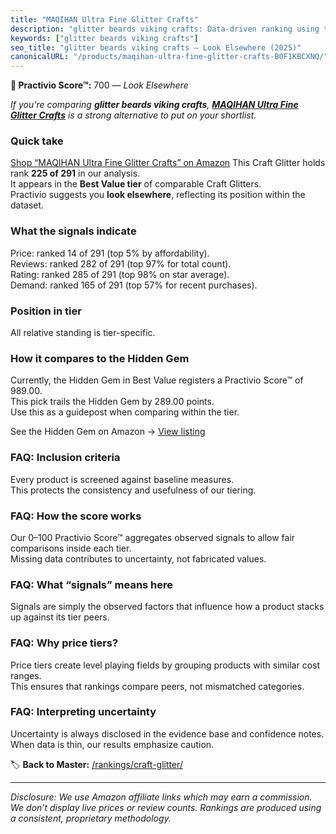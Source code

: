 ```yaml
---
title: "MAQIHAN Ultra Fine Glitter Crafts"
description: "glitter beards viking crafts: Data-driven ranking using the Practivio Score™. Positioned by quality, value, demand, findability, momentum."
keywords: ["glitter beards viking crafts"]
seo_title: "glitter beards viking crafts — Look Elsewhere (2025)"
canonicalURL: "/products/maqihan-ultra-fine-glitter-crafts-B0F1KBCXNQ/"
---
```


**🚫 Practivio Score™:** 700 — _Look Elsewhere_


*If you're comparing **glitter beards viking crafts**, **[MAQIHAN Ultra Fine Glitter Crafts](https://www.amazon.com/dp/B0F1KBCXNQ?tag=practivio-20)** is a strong alternative to put on your shortlist.*
### Quick take
[Shop “MAQIHAN Ultra Fine Glitter Crafts” on Amazon](https://www.amazon.com/dp/B0F1KBCXNQ?tag=practivio-20)
This Craft Glitter holds rank **225 of 291** in our analysis.  
It appears in the **Best Value tier** of comparable Craft Glitters.  
Practivio suggests you **look elsewhere**, reflecting its position within the dataset.

### What the signals indicate
Price: ranked 14 of 291 (top 5% by affordability).  
Reviews: ranked 282 of 291 (top 97% for total count).  
Rating: ranked 285 of 291 (top 98% on star average).  
Demand: ranked 165 of 291 (top 57% for recent purchases).

### Position in tier
All relative standing is tier-specific.

### How it compares to the Hidden Gem
Currently, the Hidden Gem in Best Value registers a Practivio Score™ of 989.00.  
This pick trails the Hidden Gem by 289.00 points.  
Use this as a guidepost when comparing within the tier.  

See the Hidden Gem on Amazon → [View listing](https://www.amazon.com/dp/B09VFKGL92?tag=practivio-20)

### FAQ: Inclusion criteria
Every product is screened against baseline measures.  
This protects the consistency and usefulness of our tiering.

### FAQ: How the score works
Our 0–100 Practivio Score™ aggregates observed signals to allow fair comparisons inside each tier.  
Missing data contributes to uncertainty, not fabricated values.

### FAQ: What “signals” means here
Signals are simply the observed factors that influence how a product stacks up against its tier peers.

### FAQ: Why price tiers?
Price tiers create level playing fields by grouping products with similar cost ranges.  
This ensures that rankings compare peers, not mismatched categories.

### FAQ: Interpreting uncertainty
Uncertainty is always disclosed in the evidence base and confidence notes.  
When data is thin, our results emphasize caution.


🏷️ **Back to Master:** [/rankings/craft-glitter/](/rankings/craft-glitter/)

---
_Disclosure: We use Amazon affiliate links which may earn a commission. We don’t display live prices or review counts. Rankings are produced using a consistent, proprietary methodology._
